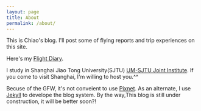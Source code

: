 ```yaml
---
layout: page
title: About
permalink: /about/
---
```



<p>This is Chiao's blog. I'll post some of flying reports and trip experiences on this site. </p>

<p>Here's my <a href="http://flightdiary.net/chiaoy">Flight Diary</a>.</p>

<p>I study in Shanghai Jiao Tong University(SJTU) <a href="https://umji.sjtu.edu.cn">UM-SJTU Joint Institute</a>. If you come to visit Shanghai, I'm willing to host you.^^</p>

<p>Becuse of the GFW, it's not conveient to use <a href="https://www.pixnet.net">Pixnet</a>.  As an alternate, I use <a href="https://github.com/jekyll">Jekyll</a> to develope the blog system. By the way,This blog is still under construction, it will be better soon?!</p>
